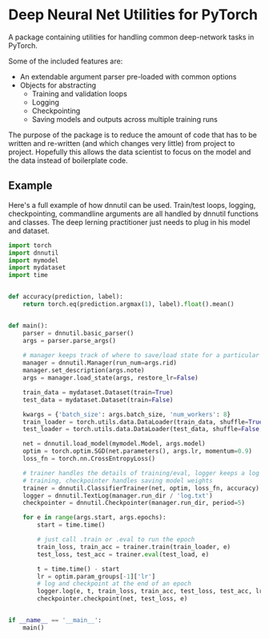 # Deep Neural Net Utilities for PyTorch

A package containing utilities for handling common deep-network tasks in PyTorch.

Some of the included features are:

- An extendable argument parser pre-loaded with common options
- Objects for abstracting
  - Training and validation loops
  - Logging
  - Checkpointing
  - Saving models and outputs across multiple training runs

The purpose of the package is to reduce the amount of code that has to be written and re-written (and which changes very little) from project to project. Hopefully this allows the data scientist to focus on the model and the data instead of boilerplate code.

## Example

Here's a full example of how dnnutil can be used. Train/test loops, logging, checkpointing, commandline arguments are all handled by dnnutil functions and classes. The deep lerning practitioner just needs to plug in his model and dataset.

```python
import torch
import dnnutil
import mymodel
import mydataset
import time


def accuracy(prediction, label):
    return torch.eq(prediction.argmax(1), label).float().mean()


def main():
    parser = dnnutil.basic_parser()
    args = parser.parse_args()
    
    # manager keeps track of where to save/load state for a particular run
    manager = dnnutil.Manager(run_num=args.rid)
    manager.set_description(args.note)
    args = manager.load_state(args, restore_lr=False)

    train_data = mydataset.Dataset(train=True)
    test_data = mydataset.Dataset(train=False)

    kwargs = {'batch_size': args.batch_size, 'num_workers': 8}
    train_loader = torch.utils.data.DataLoader(train_data, shuffle=True, **kwargs)
    test_loader = torch.utils.data.DataLoader(test_data, shuffle=False, **kwargs)

    net = dnnutil.load_model(mymodel.Model, args.model)
    optim = torch.optim.SGD(net.parameters(), args.lr, momentum=0.9)
    loss_fn = torch.nn.CrossEntropyLoss()

    # trainer handles the details of training/eval, logger keeps a log of the
    # training, checkpointer handles saving model weights
    trainer = dnnutil.ClassifierTrainer(net, optim, loss_fn, accuracy)
    logger = dnnutil.TextLog(manager.run_dir / 'log.txt')
    checkpointer = dnnutil.Checkpointer(manager.run_dir, period=5)

    for e in range(args.start, args.epochs):
        start = time.time()

        # just call .train or .eval to run the epoch
        train_loss, train_acc = trainer.train(train_loader, e)
        test_loss, test_acc = trainer.eval(test_load, e)

        t = time.time() - start
        lr = optim.param_groups[-1]['lr']
        # log and checkpoint at the end of an epoch
        logger.log(e, t, train_loss, train_acc, test_loss, test_acc, lr)
        checkpointer.checkpoint(net, test_loss, e)


if __name__ == '__main__':
    main()
```

